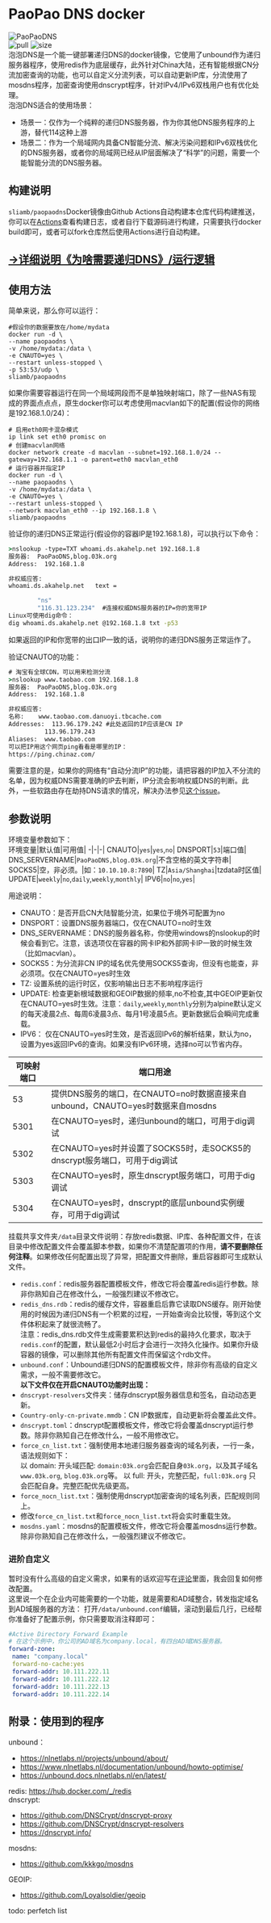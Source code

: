 # PaoPao DNS docker
![PaoPaoDNS](https://th.bing.com/th/id/OIG.0FtL40H4krRLeooEGFpu?w=220&h=220&c=6&r=0&o=5&pid=ImgGn)    
![pull](https://img.shields.io/docker/pulls/sliamb/paopaodns.svg) ![size](https://img.shields.io/docker/image-size/sliamb/paopaodns)   
泡泡DNS是一个能一键部署递归DNS的docker镜像，它使用了unbound作为递归服务器程序，使用redis作为底层缓存，此外针对China大陆，还有智能根据CN分流加密查询的功能，也可以自定义分流列表，可以自动更新IP库，分流使用了mosdns程序，加密查询使用dnscrypt程序，针对IPv4/IPv6双栈用户也有优化处理。   
泡泡DNS适合的使用场景：  
- 场景一：仅作为一个纯粹的递归DNS服务器，作为你其他DNS服务程序的上游，替代114这种上游
- 场景二：作为一个局域网内具备CN智能分流、解决污染问题和IPv6双栈优化的DNS服务器，或者你的局域网已经从IP层面解决了“科学”的问题，需要一个能智能分流的DNS服务器。  

## 构建说明
`sliamb/paopaodns`Docker镜像由Github Actions自动构建本仓库代码构建推送，你可以在[Actions](https://github.com/kkkgo/PaoPaoDNS/actions)查看构建日志，或者自行下载源码进行构建，只需要执行docker build即可，或者可以fork仓库然后使用Actions进行自动构建。
## [→详细说明《为啥需要递归DNS》/运行逻辑](https://blog.03k.org/post/paopaodns.html)
## 使用方法
简单来说，那么你可以运行：  
```shell
#假设你的数据要放在/home/mydata
docker run -d \
--name paopaodns \
-v /home/mydata:/data \
-e CNAUTO=yes \
--restart unless-stopped \
-p 53:53/udp \
sliamb/paopaodns
```
如果你需要容器运行在同一个局域网段而不是单独映射端口，除了一些NAS有现成的界面点点点，原生docker你可以考虑使用macvlan如下的配置(假设你的网络是192.168.1.0/24)：  
```shell
# 启用eth0网卡混杂模式
ip link set eth0 promisc on
# 创建macvlan网络
docker network create -d macvlan --subnet=192.168.1.0/24 --gateway=192.168.1.1 -o parent=eth0 macvlan_eth0
# 运行容器并指定IP
docker run -d \
--name paopaodns \
-v /home/mydata:/data \
-e CNAUTO=yes \
--restart unless-stopped \
--network macvlan_eth0 --ip 192.168.1.8 \
sliamb/paopaodns
```
验证你的递归DNS正常运行(假设你的容器IP是192.168.1.8)，可以执行以下命令：   
```cmd
>nslookup -type=TXT whoami.ds.akahelp.net 192.168.1.8
服务器:  PaoPaoDNS,blog.03k.org
Address:  192.168.1.8

非权威应答:
whoami.ds.akahelp.net   text =

        "ns"
        "116.31.123.234"  #连接权威DNS服务器的IP=你的宽带IP
Linux可使用dig命令：  
dig whoami.ds.akahelp.net @192.168.1.8 txt -p53
```  

如果返回的IP和你宽带的出口IP一致的话，说明你的递归DNS服务正常运作了。 
   
验证CNAUTO的功能：  
```cmd
# 淘宝有全球CDN，可以用来检测分流
>nslookup www.taobao.com 192.168.1.8
服务器:  PaoPaoDNS,blog.03k.org
Address:  192.168.1.8

非权威应答:
名称:    www.taobao.com.danuoyi.tbcache.com
Addresses:  113.96.179.242 #此处返回的IP应该是CN IP
          113.96.179.243
Aliases:  www.taobao.com
可以把IP用这个网页ping看看是哪里的IP：
https://ping.chinaz.com/
```   
需要注意的是，如果你的网络有“自动分流IP”的功能，请把容器的IP加入不分流的名单，因为权威DNS需要准确的IP去判断，IP分流会影响权威DNS的判断。此外，一些软路由存在劫持DNS请求的情况，解决办法参见[这个issue](https://github.com/kkkgo/PaoPaoDNS/issues/2#issuecomment-1504708367)。    

## 参数说明
环境变量参数如下：  
环境变量|默认值|可用值|
-|-|-|
CNAUTO|`yes`|`yes`,`no`|
DNSPORT|`53`|端口值|
DNS_SERVERNAME|`PaoPaoDNS,blog.03k.org`|不含空格的英文字符串|
SOCKS5|空，非必须。|如：`10.10.10.8:7890`|
TZ|`Asia/Shanghai`|tzdata时区值|
UPDATE|`weekly`|`no`,`daily`,`weekly`,`monthly`|
IPV6|`no`|`no`,`yes`|

用途说明：
- CNAUTO：是否开启CN大陆智能分流，如果位于境外可配置为no
- DNSPORT：设置DNS服务器端口，仅在CNAUTO=no时生效
- DNS_SERVERNAME：DNS的服务器名称，你使用windows的nslookup的时候会看到它。注意，该选项仅在容器的网卡IP和外部网卡IP一致的时候生效（比如macvlan）。    
- SOCKS5：为分流非CN IP的域名优先使用SOCKS5查询，但没有也能查，非必须项。仅在CNAUTO=yes时生效
- TZ: 设置系统的运行时区，仅影响输出日志不影响程序运行
- UPDATE: 检查更新根域数据和GEOIP数据的频率,no不检查,其中GEOIP更新仅在CNAUTO=yes时生效。注意：`daily`,`weekly`,`monthly`分别为alpine默认定义的每天凌晨2点、每周6凌晨3点、每月1号凌晨5点。更新数据后会瞬间完成重载。
- IPV6： 仅在CNAUTO=yes时生效，是否返回IPv6的解析结果，默认为no，设置为yes返回IPv6的查询。如果没有IPv6环境，选择no可以节省内存。

可映射端口|端口用途
|-|-|
53|提供DNS服务的端口，在CNAUTO=no时数据直接来自unbound，CNAUTO=yes时数据来自mosdns
5301|在CNAUTO=yes时，递归unbound的端口，可用于dig调试
5302|在CNAUTO=yes时并设置了SOCKS5时，走SOCKS5的dnscrypt服务端口，可用于dig调试
5303|在CNAUTO=yes时，原生dnscrypt服务端口，可用于dig调试
5304|在CNAUTO=yes时，dnscrypt的底层unbound实例缓存，可用于dig调试  

挂载共享文件夹`/data`目录文件说明：存放redis数据、IP库、各种配置文件，在该目录中修改配置文件会覆盖脚本参数，如果你不清楚配置项的作用，**请不要删除任何注释**。如果修改任何配置出现了异常，把配置文件删除，重启容器即可生成默认文件。  

- `redis.conf`：redis服务器配置模板文件，修改它将会覆盖redis运行参数。除非你熟知自己在修改什么，一般强烈建议不修改它。
- `redis_dns.rdb`：redis的缓存文件，容器重启后靠它读取DNS缓存。刚开始使用的时候因为递归DNS有一个积累的过程，一开始查询会比较慢，等到这个文件体积起来了就很流畅了。   
注意：redis_dns.rdb文件生成需要累积达到redis的最持久化要求，取决于`redis.conf`的配置，默认最低2小时后才会进行一次持久化操作。如果你升级容器的镜像，可以删除其他所有配置文件而保留这个rdb文件。         
- `unbound.conf`：Unbound递归DNS的配置模板文件，除非你有高级的自定义需求，一般不需要修改它。  
**以下文件仅在开启CNAUTO功能时出现：**  
- `dnscrypt-resolvers`文件夹：储存dnscrypt服务器信息和签名，自动动态更新。
- `Country-only-cn-private.mmdb`：CN IP数据库，自动更新将会覆盖此文件。
- `dnscrypt.toml`：dnscrypt配置模板文件，修改它将会覆盖dnscrypt运行参数。除非你熟知自己在修改什么，一般不用修改它。
- `force_cn_list.txt`：强制使用本地递归服务器查询的域名列表，一行一条，语法规则如下：  
以 domain: 开头域匹配: `domain:03k.org`会匹配自身`03k.org`，以及其子域名`www.03k.org`, `blog.03k.org`等。
以 full: 开头，完整匹配，`full:03k.org` 只会匹配自身。完整匹配优先级更高。    
- `force_nocn_list.txt`：强制使用dnscrypt加密查询的域名列表，匹配规则同上。  
- 修改`force_cn_list.txt`和`force_nocn_list.txt`将会实时重载生效。
- `mosdns.yaml`：mosdns的配置模板文件，修改它将会覆盖mosdns运行参数。除非你熟知自己在修改什么，一般强烈建议不修改它。
### 进阶自定义
暂时没有什么高级的自定义需求，如果有的话欢迎写在[评论](https://github.com/kkkgo/blog.03k.org/discussions/23)里面，我会回复如何修改配置。   
这里说一个在企业内可能需要的一个功能，就是需要和AD域整合，转发指定域名到AD域服务器的方法：
打开`/data/unbound.conf`编辑，滚动到最后几行，已经帮你准备好了配置示例，你只需要取消注释即可：
```yaml
#Active Directory Forward Example
# 在这个示例中，你公司的AD域名为company.local，有四台AD域DNS服务器。
forward-zone:
 name: "company.local"
 forward-no-cache:yes
 forward-addr: 10.111.222.11
 forward-addr: 10.111.222.12
 forward-addr: 10.111.222.13
 forward-addr: 10.111.222.14

```
## 附录：使用到的程序
unbound：
- https://nlnetlabs.nl/projects/unbound/about/  
- https://www.nlnetlabs.nl/documentation/unbound/howto-optimise/
- https://unbound.docs.nlnetlabs.nl/en/latest/

redis: https://hub.docker.com/_/redis  
dnscrypt:
- https://github.com/DNSCrypt/dnscrypt-proxy   
- https://github.com/DNSCrypt/dnscrypt-resolvers
- https://dnscrypt.info/  

mosdns:
- https://github.com/kkkgo/mosdns

GEOIP:
- https://github.com/Loyalsoldier/geoip

todo: perfetch list
